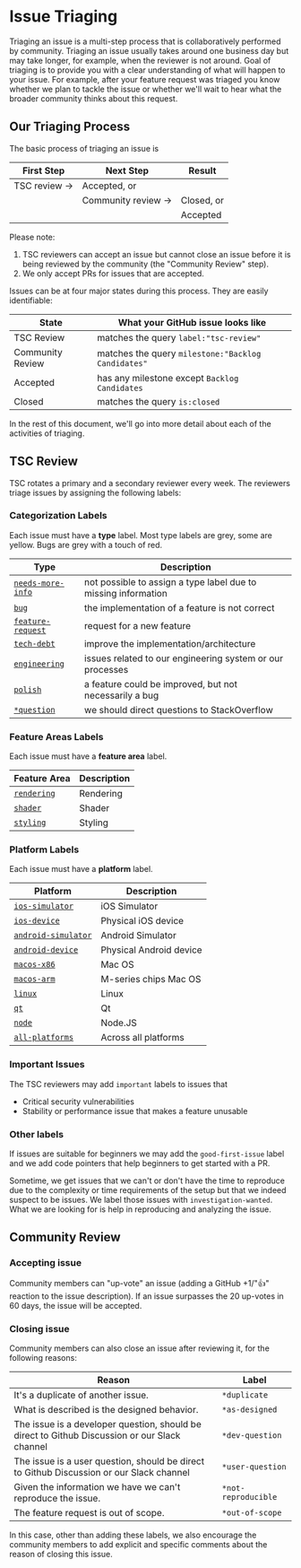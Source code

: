 # Issue Triaging

Triaging an issue is a multi-step process that is collaboratively performed by community. Triaging an issue usually takes around one business day but may take longer, for example, when the reviewer is not around. Goal of triaging is to provide you with a clear understanding of what will happen to your issue. For example, after your feature request was triaged you know whether we plan to tackle the issue or whether we'll wait to hear what the broader community thinks about this request.


## Our Triaging Process

The basic process of triaging an issue is

|First Step     |Next Step            |Result     |
|---            |---                  |---        |
|TSC review ->  |Accepted, or         |
|               |Community review ->  |Closed, or |
|               |                     |Accepted   |

Please note:
1. TSC reviewers can accept an issue but cannot close an issue before it is being reviewed by the community (the "Community Review" step).
2. We only accept PRs for issues that are accepted.

Issues can be at four major states during this process. They are easily identifiable:

|State|What your GitHub issue looks like|
|---|---|
|TSC Review|matches the query `label:"tsc-review"`|
|Community Review|matches the query `milestone:"Backlog Candidates"`|
|Accepted|has any milestone except `Backlog Candidates`|
|Closed|matches the query `is:closed`|

In the rest of this document, we'll go into more detail about each of the activities of triaging.


## TSC Review

TSC rotates a primary and a secondary reviewer every week. The reviewers triage issues by assigning the following labels:

### Categorization Labels

Each issue must have a **type** label. Most type labels are grey, some are yellow. Bugs are grey with a touch of red.

|Type|Description|
|---|---|
|[`needs-more-info`](https://github.com/maplibre/maplibre-gl-native/labels/xx) | not possible to assign a type label due to missing information|
|[`bug`](https://github.com/maplibre/maplibre-gl-native/labels/xx) | the implementation of a feature is not correct|
|[`feature-request`](https://github.com/maplibre/maplibre-gl-native/labels/xx) | request for a new feature|
|[`tech-debt`](https://github.com/maplibre/maplibre-gl-native/labels/xx) | improve the implementation/architecture|
|[`engineering`](https://github.com/maplibre/maplibre-gl-native/labels/xx) | issues related to our engineering system or our processes|
|[`polish`](https://github.com/maplibre/maplibre-gl-native/labels/xx) | a feature could be improved, but not necessarily a bug|
|[`*question`](https://github.com/maplibre/maplibre-gl-native/labels/xx) | we should direct questions to StackOverflow|

### Feature Areas Labels

Each issue must have a **feature area** label. 

|Feature Area|Description|
|---|---|
|[`rendering`](https://github.com/maplibre/maplibre-gl-native/labels/xx) | Rendering |
|[`shader`](https://github.com/maplibre/maplibre-gl-native/labels/xx) | Shader |
|[`styling`](https://github.com/maplibre/maplibre-gl-native/labels/xx) | Styling |

### Platform Labels

Each issue must have a **platform** label. 

|Platform|Description|
|---|---|
|[`ios-simulator`](https://github.com/maplibre/maplibre-gl-native/labels/xx) | iOS Simulator|
|[`ios-device`](https://github.com/maplibre/maplibre-gl-native/labels/xx) | Physical iOS device|
|[`android-simulator`](https://github.com/maplibre/maplibre-gl-native/labels/xx) | Android Simulator |
|[`android-device`](https://github.com/maplibre/maplibre-gl-native/labels/xx) | Physical Android device|
|[`macos-x86`](https://github.com/maplibre/maplibre-gl-native/labels/xx) | Mac OS |
|[`macos-arm`](https://github.com/maplibre/maplibre-gl-native/labels/xx) | M-series chips Mac OS |
|[`linux`](https://github.com/maplibre/maplibre-gl-native/labels/xx) | Linux |
|[`qt`](https://github.com/maplibre/maplibre-gl-native/labels/xx) | Qt |
|[`node`](https://github.com/maplibre/maplibre-gl-native/labels/xx) | Node.JS |
|[`all-platforms`](https://github.com/maplibre/maplibre-gl-native/labels/xx) | Across all platforms |

### Important Issues

The TSC reviewers may add `important` labels to issues that
- Critical security vulnerabilities
- Stability or performance issue that makes a feature unusable

### Other labels

If issues are suitable for beginners we may add the `good-first-issue` label and we add code pointers that help beginners to get started with a PR.

Sometime, we get issues that we can't or don't have the time to reproduce due to the complexity or time requirements of the setup but that we indeed suspect to be issues. We label those issues with `investigation-wanted`. What we are looking for is help in reproducing and analyzing the issue.


## Community Review

### Accepting issue
Community members can "up-vote" an issue (adding a GitHub +1/"👍" reaction to the issue description). If an issue surpasses the 20 up-votes in 60 days, the issue will be accepted.

### Closing issue

Community members can also close an issue after reviewing it, for the following reasons:

|Reason|Label|
|---|---|
|It's a duplicate of another issue. | `*duplicate`|
|What is described is the designed behavior. | `*as-designed`|
|The issue is a developer question, should be direct to Github Discussion or our Slack channel| `*dev-question`|
|The issue is a user question, should be direct to Github Discussion or our Slack channel| `*user-question`|
|Given the information we have we can't reproduce the issue. | `*not-reproducible`|
|The feature request is out of scope.  | `*out-of-scope`|

In this case, other than adding these labels, we also encourage the community members to add explicit and specific comments about the reason of closing this issue.